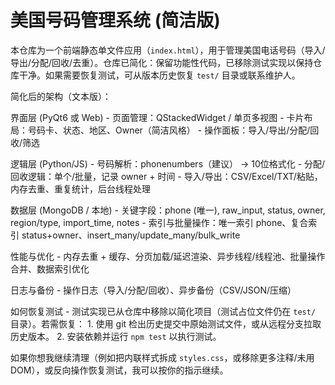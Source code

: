 # 美国号码管理系统 (简洁版)

本仓库为一个前端静态单文件应用（`index.html`），用于管理美国电话号码（导入/导出/分配/回收/去重）。仓库已简化：保留功能性代码，已移除测试实现以保持仓库干净。如果需要恢复测试，可从版本历史恢复 `test/` 目录或联系维护人。

简化后的架构（文本版）：

界面层 (PyQt6 或 Web)
	- 页面管理：QStackedWidget / 单页多视图
	- 卡片布局：号码卡、状态、地区、Owner（简洁风格）
	- 操作面板：导入/导出/分配/回收/筛选

逻辑层 (Python/JS)
	- 号码解析：phonenumbers（建议） -> 10位格式化
	- 分配/回收逻辑：单个/批量，记录 owner + 时间
	- 导入/导出：CSV/Excel/TXT/粘贴，内存去重、重复统计，后台线程处理

数据层 (MongoDB / 本地)
	- 关键字段：phone (唯一), raw_input, status, owner, region/type, import_time, notes
	- 索引与批量操作：唯一索引 phone、复合索引 status+owner、insert_many/update_many/bulk_write

性能与优化
	- 内存去重 + 缓存、分页加载/延迟渲染、异步线程/线程池、批量操作合并、数据索引优化

日志与备份
	- 操作日志（导入/分配/回收）、异步备份（CSV/JSON/压缩）

如何恢复测试
	- 测试实现已从仓库中移除以简化项目（测试占位文件仍在 `test/` 目录）。若需恢复：
		1. 使用 git 检出历史提交中原始测试文件，或从远程分支拉取历史版本。
		2. 安装依赖并运行 `npm test` 以执行测试。

如果你想我继续清理（例如把内联样式拆成 `styles.css`，或移除更多注释/未用 DOM），或反向操作恢复测试，我可以按你的指示继续。
